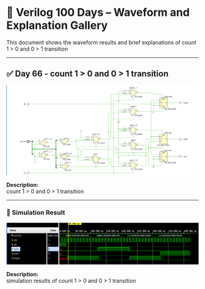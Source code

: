 
# 📘 Verilog 100 Days – Waveform and Explanation Gallery

This document shows the waveform results and brief explanations of count 1 > 0 and 0 > 1 transition  

---

## ✅ Day 66 - count 1 > 0 and 0 > 1 transition  

 

![full adder](./images/grater1or0_schematic.png)

**Description:**  
 count 1 > 0 and 0 > 1 transition  

 
---

### 🔬 Simulation Result

![Simulation Waveform](./images/grater1or0_sim.png)

**Description:**  
simulation results of count 1 > 0 and 0 > 1 transition  
